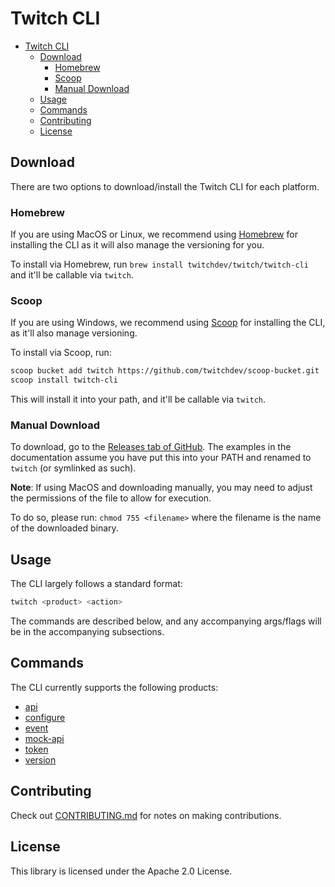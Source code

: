 # Twitch CLI

- [Twitch CLI](#twitch-cli)
  - [Download](#download)
    - [Homebrew](#homebrew)
    - [Scoop](#scoop)
    - [Manual Download](#manual-download)
  - [Usage](#usage)
  - [Commands](#commands)
  - [Contributing](#contributing)
  - [License](#license)

## Download

There are two options to download/install the Twitch CLI for each platform.

### Homebrew

If you are using MacOS or Linux, we recommend using [Homebrew](https://brew.sh/) for installing the CLI as it will also manage the versioning for you.

To install via Homebrew, run `brew install twitchdev/twitch/twitch-cli` and it'll be callable via `twitch`.

### Scoop

If you are using Windows, we recommend using [Scoop](https://scoop.sh/) for installing the CLI, as it'll also manage versioning.

To install via Scoop, run:

```sh
scoop bucket add twitch https://github.com/twitchdev/scoop-bucket.git
scoop install twitch-cli
```

This will install it into your path, and it'll be callable via `twitch`.

### Manual Download

To download, go to the [Releases tab of GitHub](https://github.com/twitchdev/twitch-cli/releases). The examples in the documentation assume you have put this into your PATH and renamed to `twitch` (or symlinked as such).

**Note**: If using MacOS and downloading manually, you may need to adjust the permissions of the file to allow for execution.

To do so, please run: `chmod 755 <filename>` where the filename is the name of the downloaded binary.

## Usage

The CLI largely follows a standard format:

```sh
twitch <product> <action>
```

The commands are described below, and any accompanying args/flags will be in the accompanying subsections.

## Commands

The CLI currently supports the following products:

- [api](./docs/api.md)
- [configure](./docs/configure.md)
- [event](docs/event.md)
- [mock-api](docs/mock-api.md)
- [token](docs/token.md)
- [version](docs/version.md)

## Contributing

Check out [CONTRIBUTING.md](./CONTRIBUTING.md) for notes on making contributions.

## License

This library is licensed under the Apache 2.0 License.
